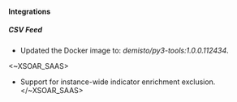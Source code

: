 
#### Integrations

##### CSV Feed
- Updated the Docker image to: *demisto/py3-tools:1.0.0.112434*.


<~XSOAR_SAAS>
- Support for instance-wide indicator enrichment exclusion.
</~XSOAR_SAAS>
